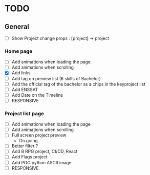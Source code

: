 # TODO

## General
- [ ] Show Project change props : [project] → project

### Home page
- [ ] Add animations when loading the page
- [ ] Add animations when scrolling
- [x] Add links
- [ ] Add tag on preview list (6 skills of Bachelor)
- [ ] Add the official tag of the bachelor as a chips in the keyproject list
- [ ] Add ENSSAT
- [ ] Add Date on the Timeline
- [ ] RESPONSIVE 

### Project list page
- [ ] Add animations when loading the page
- [ ] Add animations when scrolling
- [ ] Full screen project preview 
  - On going
- [ ] Better filter ?
- [ ] Add B RPG project, CI/CD, React
- [ ] Add Flags project
- [ ] Add POC python ASCII image
- [ ] RESPONSIVE 